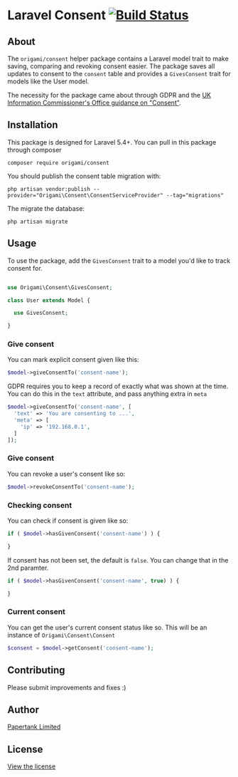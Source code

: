 # Laravel Consent [![Build Status](https://travis-ci.org/papertank/origami-consent.svg?branch=master)](https://travis-ci.org/papertank/origami-consent)

## About

The `origami/consent` helper package contains a Laravel model trait to make saving, comparing and revoking consent easier. The package saves all updates to consent to the `consent` table and provides a `GivesConsent` trait for models like the User model.

The necessity for the package came about through GDPR and the [UK Information Commissioner's Office guidance on "Consent"](https://ico.org.uk/for-organisations/guide-to-the-general-data-protection-regulation-gdpr/lawful-basis-for-processing/consent/).


## Installation

This package is designed for Laravel 5.4+. You can pull in this package through composer

```
composer require origami/consent
```

You should publish the consent table migration with:

```
php artisan vendor:publish --provider="Origami\Consent\ConsentServiceProvider" --tag="migrations"
```

The migrate the database:

```
php artisan migrate
```

## Usage

To use the package, add the `GivesConsent` trait to a model you'd like to track consent for.

```php

use Origami\Consent\GivesConsent;

class User extends Model {

  use GivesConsent;

}

```

### Give consent

You can mark explicit consent given like this:

```php
$model->giveConsentTo('consent-name');
```

GDPR requires you to keep a record of exactly what was shown at the time. You can do this in the `text` attribute, and pass anything extra in `meta`

```php
$model->giveConsentTo('consent-name', [
  'text' => 'You are consenting to ...',
  'meta' => [
    'ip' => '192.168.0.1',
  ]
]);
```

### Give consent

You can revoke a user's consent like so:

```php
$model->revokeConsentTo('consent-name');
```

### Checking consent

You can check if consent is given like so:

```php
if ( $model->hasGivenConsent('consent-name') ) {

}
```

If consent has not been set, the default is `false`. You can change that in the 2nd paramter.

```php
if ( $model->hasGivenConsent('consent-name', true) ) {

}
```

### Current consent

You can get the user's current consent status like so. This will be an instance of `Origami\Consent\Consent`

```php
$consent = $model->getConsent('consent-name');
```


## Contributing

Please submit improvements and fixes :)

## Author
[Papertank Limited](https://papertank.com)

## License
[View the license](https://github.com/papertank/origami-consent/blob/master/LICENSE)
